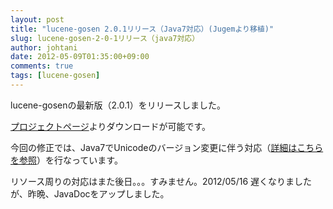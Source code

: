 ```yaml
---
layout: post
title: "lucene-gosen 2.0.1リリース（Java7対応）(Jugemより移植)"
slug: lucene-gosen-2-0-1リリース（java7対応）
author: johtani
date: 2012-05-09T01:35:00+09:00
comments: true
tags: [lucene-gosen]
---
```

lucene-gosenの最新版（2.0.1）をリリースしました。

[プロジェクトページ](http://code.google.com/p/lucene-gosen/)よりダウンロードが可能です。

今回の修正では、Java7でUnicodeのバージョン変更に伴う対応（[詳細はこちらを参照](http://johtani.jugem.jp/?eid=73)）を行なっています。

リソース周りの対応はまた後日。。。すみません。2012/05/16
遅くなりましたが、昨晩、JavaDocをアップしました。
